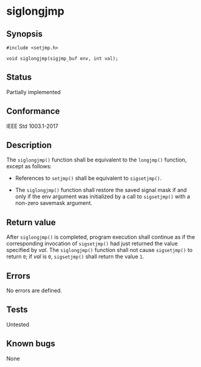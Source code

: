 # siglongjmp

## Synopsis

`#include <setjmp.h>`

`void siglongjmp(sigjmp_buf env, int val);`

## Status

Partially implemented

## Conformance

IEEE Std 1003.1-2017

## Description

The `siglongjmp()` function shall be equivalent to the `longjmp()` function,
except as follows:

* References to `setjmp()` shall be equivalent to `sigsetjmp()`.

* The `siglongjmp()` function shall restore the saved signal mask if and only if the env argument was initialized by a
call to `sigsetjmp()` with a non-zero savemask argument.

## Return value

After `siglongjmp()` is completed, program execution shall continue as if the corresponding invocation of `sigsetjmp()`
had just returned the value specified by _val_. The `siglongjmp()` function shall not cause `sigsetjmp()` to return `0`;
 if _val_ is `0`, `sigsetjmp()` shall return the value `1`.

## Errors

No errors are defined.

## Tests

Untested

## Known bugs

None
